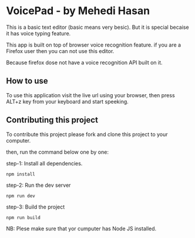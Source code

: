 # VoicePad - by Mehedi Hasan

This is a basic text editor (basic means very besic). But it is special becaise it has voice typing feature.

This app is built on top of browser voice recognition feature. if you are a Firefox user then you can not use this editor.

Because firefox dose not have a voice recognition API built on it. 

## How to use

To use this application visit the live url using your browser, then press ALT+z key from your keyboard and start speeking.

## Contributing this project

To contribute this project please fork and clone this project to your computer.

then, run the command below one by one:

step-1: Install all dependencies.

```
npm install
```

step-2: Run the dev server
```
npm run dev
```
step-3: Build the project
```
npm run build
```

NB: Plese make sure that yor cumputer has Node JS installed.